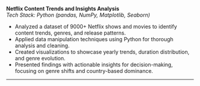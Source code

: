 **Netflix Content Trends and Insights Analysis**  
*Tech Stack: Python (pandas, NumPy, Matplotlib, Seaborn)*  
- Analyzed a dataset of 9000+ Netflix shows and movies to identify content trends, genres, and release patterns.  
- Applied data manipulation techniques using Python for thorough analysis and cleaning.  
- Created visualizations to showcase yearly trends, duration distribution, and genre evolution.  
- Presented findings with actionable insights for decision-making, focusing on genre shifts and country-based dominance.

--- 
